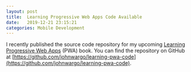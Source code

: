 ```yaml
---
layout: post
title:  Learning Progressive Web Apps Code Available
date:   2019-12-21 23:15:21
categories: Mobile Development
---
```

I recently published the source code repository for my upcoming [Learning Progressive Web Apps](https://amzn.to/2SgvJjq) (PWA) book. You can find the repository on GitHub at [https://github.com/johnwargo/learning-pwa-code](https://github.com/johnwargo/learning-pwa-code).
